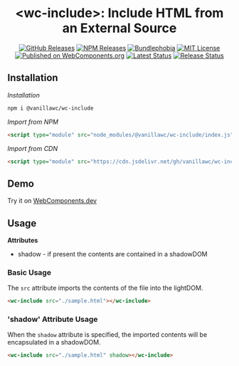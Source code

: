 <h1 align="center">&lt;wc-include&gt;: Include HTML from an External Source</h1>

<div align="center">
  <a href="https://github.com/vanillawc/wc-include/releases"><img src="https://badgen.net/github/tag/vanillawc/wc-include" alt="GitHub Releases"></a>
  <a href="https://www.npmjs.com/package/@vanillawc/wc-include"><img src="https://badgen.net/npm/v/@vanillawc/wc-include" alt="NPM Releases"></a>
  <a href="https://bundlephobia.com/result?p=@vanillawc/wc-include"><img src="https://badgen.net/bundlephobia/minzip/@vanillawc/wc-include" alt="Bundlephobia"></a>
  <a href="https://raw.githubusercontent.com/vanillawc/wc-include/master/LICENSE"><img src="https://badgen.net/github/license/vanillawc/wc-include" alt="MIT License"></a>
  <a href="https://www.webcomponents.org/element/vanillawc/wc-include"><img src="https://img.shields.io/badge/webcomponents.org-published-blue.svg" alt="Published on WebComponents.org"></a>
  <a href="https://github.com/vanillawc/wc-include/actions"><img src="https://github.com/vanillawc/wc-include/workflows/Latest/badge.svg" alt="Latest Status"></a>
  <a href="https://github.com/vanillawc/wc-include/actions"><img src="https://github.com/vanillawc/wc-include/workflows/Release/badge.svg" alt="Release Status"></a>
</div>

## Installation

*Installation*
```sh
npm i @vanillawc/wc-include
```

*Import from NPM*
```html
<script type="module" src="node_modules/@vanillawc/wc-include/index.js"></script>
```

*Import from CDN*
```html
<script type="module" src="https://cdn.jsdelivr.net/gh/vanillawc/wc-include/index.js"></script>
```

## Demo

Try it on [WebComponents.dev](https://webcomponents.dev/edit/zNPKE4KD6k8Lz8wVfHne?sv=1&pm=1)

## Usage

**Attributes**

- shadow - if present the contents are contained in a shadowDOM

### Basic Usage

The `src` attribute imports the contents of the file into the lightDOM.

```html
<wc-include src="./sample.html"></wc-include>
```

### 'shadow' Attribute Usage

When the `shadow` attribute is specified, the imported contents will be encapsulated in a shadowDOM.

```html
<wc-include src="./sample.html" shadow></wc-include>
```
